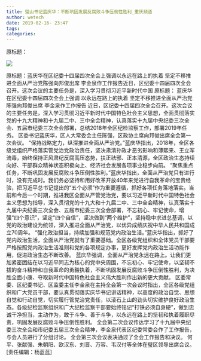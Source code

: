 ```yaml
---
title: 璧山书记蓝庆华：不断巩固发展反腐败斗争压倒性胜利_重庆频道
author: wetech
date: 2019-02-16- 23:47
tags: 
categories: 
---
```

原标题：
<!-- more -->
                
<img align="center" border="0" src="http://p2.ifengimg.com/a/2016/0810/204c433878d5cf9size1_w16_h16.png" />
                
            
原标题：蓝庆华在区纪委十四届四次全会上强调以永远在路上的执着 坚定不移推进全面从严治党陈强向邦俊出席 李金泉作工作报告近日，区纪委十四届四次全会召开。这次会议的主要任务是，深入学习贯彻习近平新时代中国
原标题：
蓝庆华在区纪委十四届四次全会上强调
以永远在路上的执着 坚定不移推进全面从严治党
陈强向邦俊出席 李金泉作工作报告
近日，区纪委十四届四次全会召开。这次会议的主要任务是，深入学习贯彻习近平新时代中国特色社会主义思想，全面贯彻落实党的十九大精神和十九届二中、三中全会精神，认真落实十九届中央纪委三次全会、五届市纪委三次全会部署，总结2018年全区纪检监察工作，部署2019年任务。
区委书记蓝庆华，区人大常委会主任陈强，区政协主席向邦俊出席全会第一次会议。
“保持战略定力，纵深推进全面从严治党。”蓝庆华指出，2018年，全区各级党组织严格落实管党治党政治责任，坚决肃清孙政才恶劣影响和薄熙来、王立军流毒，始终保持正风肃纪反腐高压态势，扶正祛邪、正本清源，全区政治生态持续向好、干部群众精神状态积极向上、经济社会发展各项事业稳步向前。
“聚焦重点任务，不断巩固发展反腐败斗争压倒性胜利。”蓝庆华指出，全面从严治党只有进行时，没有完成时。我们务必坚持和用好改革开放40年来党进行自我革命的宝贵经验，把习近平总书记提出的“五个必须”作为重要遵循，抓好各项任务落地落实。当前和今后一个时期，推进我区全面从严管党治党，要以习近平新时代中国特色社会主义思想为指导，深入贯彻党的十九大和十九届二中、三中全会精神，认真落实十九届中央纪委三次全会、五届市纪委三次全会部署，不忘初心、牢记使命，增强“四个意识”，坚定“四个自信”，坚决做到“两个维护”，坚持稳中求进总基调，以党的政治建设为统领，深入推进全面从严治党，以优异成绩庆祝中华人民共和国成立70周年。
“强化政治担当，持续加强和规范党内政治生活。”蓝庆华指出，抓好了党内政治生活，全面从严治党就有了重要基础。全区各级党组织和全体党员干部要严格按照党内政治生活准则和党的各项规定办事，更好发挥党内政治生活功能作用，促进政治生态不断改善。
蓝庆华强调，全面从严治党永远在路上。让我们更加紧密团结在以习近平同志为核心的党中央周围，不忘初心、牢记使命，以坚韧不拔的奋斗精神和自我革命的勇毅执着，不断巩固发展反腐败斗争压倒性胜利，为决胜全面小康、夺取新时代中国特色社会主义伟大胜利作出新的更大贡献。
区委常委、区纪委书记、区监委主任李金泉在主持全会第一次会议时指出，全区各级党组织和广大党员干部，要认真贯彻落实庆华书记讲话精神，以高度的政治自觉、思想自觉和行动自觉，切实履行管党治党责任，以滚石上山的劲头切实维护良好政治生态。各级纪检监察组织和广大纪检监察干部要始终铭记“打铁必须自身硬”，做到忠诚干净担当，主动作为，敢于斗争、善于斗争，以永远在路上的坚韧和执着履职尽责，巩固发展反腐败斗争压倒性胜利。
全会第二次会议传达学习了十九届中央纪委三次全会和市纪委五届三次全会精神，李金泉代表区纪委常委会作了工作报告，与会人员进行了分组讨论。
全会第三次会议表决通过了全会工作报告和决议。
何平、张献强、朱朝阳、欧汉东、刘晋、万容、韦汉付等全体在璧区领导出席会议。
[责任编辑：杨蓝蓝]
            
